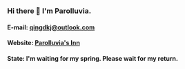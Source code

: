 ### Hi there 👋 I'm Parolluvia.
#### E-mail: qingdkj@outlook.com
#### Website: [Parolluvia's Inn](https://blog.parolluvia.ink)
#### State: I'm waiting for my spring. Please wait for my return.

<!--
**qingdkj/qingdkj** is a ✨ _special_ ✨ repository because its `README.md` (this file) appears on your GitHub profile.

Here are some ideas to get you started:

- 🔭 I’m currently working on ...
- 🌱 I’m currently learning ...
- 👯 I’m looking to collaborate on ...
- 🤔 I’m looking for help with ...
- 💬 Ask me about ...
- 📫 How to reach me: ...
- 😄 Pronouns: ...
- ⚡ Fun fact: ...
-->
